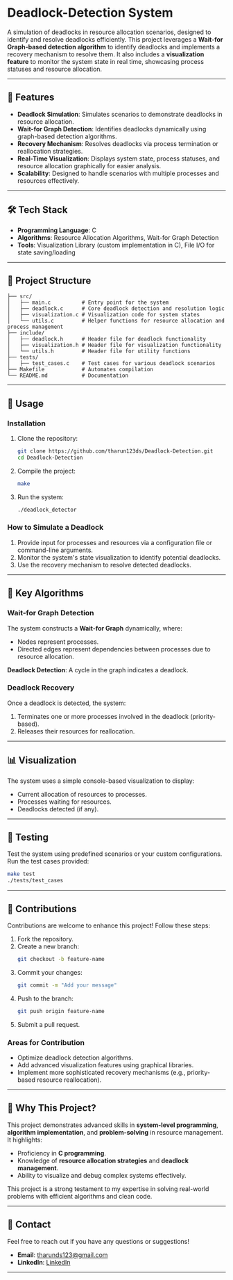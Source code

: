 # Deadlock-Detection System

A simulation of deadlocks in resource allocation scenarios, designed to identify and resolve deadlocks efficiently. This project leverages a **Wait-for Graph-based detection algorithm** to identify deadlocks and implements a recovery mechanism to resolve them. It also includes a **visualization feature** to monitor the system state in real time, showcasing process statuses and resource allocation.

---

## 🚀 Features

- **Deadlock Simulation**: Simulates scenarios to demonstrate deadlocks in resource allocation.
- **Wait-for Graph Detection**: Identifies deadlocks dynamically using graph-based detection algorithms.
- **Recovery Mechanism**: Resolves deadlocks via process termination or reallocation strategies.
- **Real-Time Visualization**: Displays system state, process statuses, and resource allocation graphically for easier analysis.
- **Scalability**: Designed to handle scenarios with multiple processes and resources effectively.

---

## 🛠 Tech Stack

- **Programming Language**: C
- **Algorithms**: Resource Allocation Algorithms, Wait-for Graph Detection
- **Tools**: Visualization Library (custom implementation in C), File I/O for state saving/loading

---

## 📁 Project Structure

```
├── src/
│   ├── main.c          # Entry point for the system
│   ├── deadlock.c      # Core deadlock detection and resolution logic
│   ├── visualization.c # Visualization code for system states
│   └── utils.c         # Helper functions for resource allocation and process management
├── include/
│   ├── deadlock.h      # Header file for deadlock functionality
│   ├── visualization.h # Header file for visualization functionality
│   └── utils.h         # Header file for utility functions
├── tests/
│   ├── test_cases.c    # Test cases for various deadlock scenarios
├── Makefile            # Automates compilation
└── README.md           # Documentation
```

---

## 📜 Usage

### Installation

1. Clone the repository:

   ```bash
   git clone https://github.com/tharun123ds/Deadlock-Detection.git
   cd Deadlock-Detection
   ```

2. Compile the project:

   ```bash
   make
   ```

3. Run the system:
   ```bash
   ./deadlock_detector
   ```

### How to Simulate a Deadlock

1. Provide input for processes and resources via a configuration file or command-line arguments.
2. Monitor the system's state visualization to identify potential deadlocks.
3. Use the recovery mechanism to resolve detected deadlocks.

---

## 🌟 Key Algorithms

### Wait-for Graph Detection

The system constructs a **Wait-for Graph** dynamically, where:

- Nodes represent processes.
- Directed edges represent dependencies between processes due to resource allocation.

**Deadlock Detection**: A cycle in the graph indicates a deadlock.

### Deadlock Recovery

Once a deadlock is detected, the system:

1. Terminates one or more processes involved in the deadlock (priority-based).
2. Releases their resources for reallocation.

---

## 📊 Visualization

The system uses a simple console-based visualization to display:

- Current allocation of resources to processes.
- Processes waiting for resources.
- Deadlocks detected (if any).

---

## 🧪 Testing

Test the system using predefined scenarios or your custom configurations.  
Run the test cases provided:

```bash
make test
./tests/test_cases
```

---

## 🤝 Contributions

Contributions are welcome to enhance this project! Follow these steps:

1. Fork the repository.
2. Create a new branch:
   ```bash
   git checkout -b feature-name
   ```
3. Commit your changes:
   ```bash
   git commit -m "Add your message"
   ```
4. Push to the branch:
   ```bash
   git push origin feature-name
   ```
5. Submit a pull request.

### Areas for Contribution

- Optimize deadlock detection algorithms.
- Add advanced visualization features using graphical libraries.
- Implement more sophisticated recovery mechanisms (e.g., priority-based resource reallocation).

---

## 💼 Why This Project?

This project demonstrates advanced skills in **system-level programming**, **algorithm implementation**, and **problem-solving** in resource management. It highlights:

- Proficiency in **C programming**.
- Knowledge of **resource allocation strategies** and **deadlock management**.
- Ability to visualize and debug complex systems effectively.

This project is a strong testament to my expertise in solving real-world problems with efficient algorithms and clean code.

---

## 📧 Contact

Feel free to reach out if you have any questions or suggestions!

- **Email**: tharunds123@gmail.com
- **LinkedIn**: [LinkedIn](https://www.linkedin.com/in/tharun-d-s-a2a3b5253/)

---
